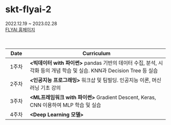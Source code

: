 # skt-flyai-2
2022.12.19 ~ 2023.02.28   
[FLYAI 홈페이지](http://www.skttechacademy.com/nonmember/apply/applyMain)

　

|&nbsp;&nbsp;Date&nbsp;&nbsp;|Curriculum|
|:---:|---|
|1주차|**<빅데이터 with 파이썬>** pandas 기반의 데이터 수집, 분석, 시각화 등의 개념 학습 및 실습. KNN과 Decision Tree 등 실습|
|2주차|**<인공지능 프로그래밍>** 워크샵 및 팀빌딩. 인공지능 이론, 머신러닝 기초 강의|
|3주차|**<ML프레임워크 with 파이썬>** Gradient Descent, Keras, CNN 이용하여 MLP 학습 및 실습|
|4주차|**<Deep Learning 모델>** |
